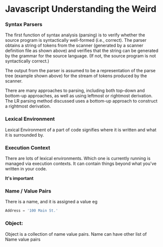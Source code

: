 # Javascript Understanding the Weird

### Syntax Parsers
The first function of syntax analysis (parsing) is to verify whether the source program is syntactically well-formed (i.e., correct).  The parser obtains a string of tokens from the scanner (generated by a scanner definition file as shown above) and verifies that the string can be generated by the grammar for the source language.  (If not, the source program is not syntactically correct.)

The output from the parser is assumed to be a representation of the parse tree (example shown above) for the stream of tokens produced by the scanner.

There are many approaches to parsing, including both top-down and bottom-up approaches, as well as using leftmost or rightmost derivation.  The LR parsing method discussed uses a bottom-up approach to construct a rightmost derivation.

### Lexical Environment
Lexical Environment of a part of code signifies where it is written and what it is surrounded by.

### Execution Context
There are lots of lexical environments. Which one is currently running is managed via execution contexts.
It can contain things beyond what you've written in your code.

**It's important**

### Name / Value Pairs
There is a name, and it is assigned a value
eg
```Python
Address = '100 Main St.'
```

### Object:
Object is a collection of name value pairs.
Name can have other list of Name value pairs

